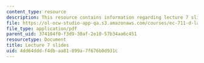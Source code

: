 ```yaml
---
content_type: resource
description: This resource contains information regarding lecture 7 slides.
file: https://ol-ocw-studio-app-qa.s3.amazonaws.com/courses/ec-711-d-lab-energy-spring-2011/4dd64dddf4dbaa81899a7f676b0d931c_MITEC_711S11_lec07.pdf
file_type: application/pdf
parent_uid: 374104f0-f3d9-30af-2e10-57b34aa6c451
resourcetype: Document
title: Lecture 7 slides
uid: 4dd64ddd-f4db-aa81-899a-7f676b0d931c
---
```

